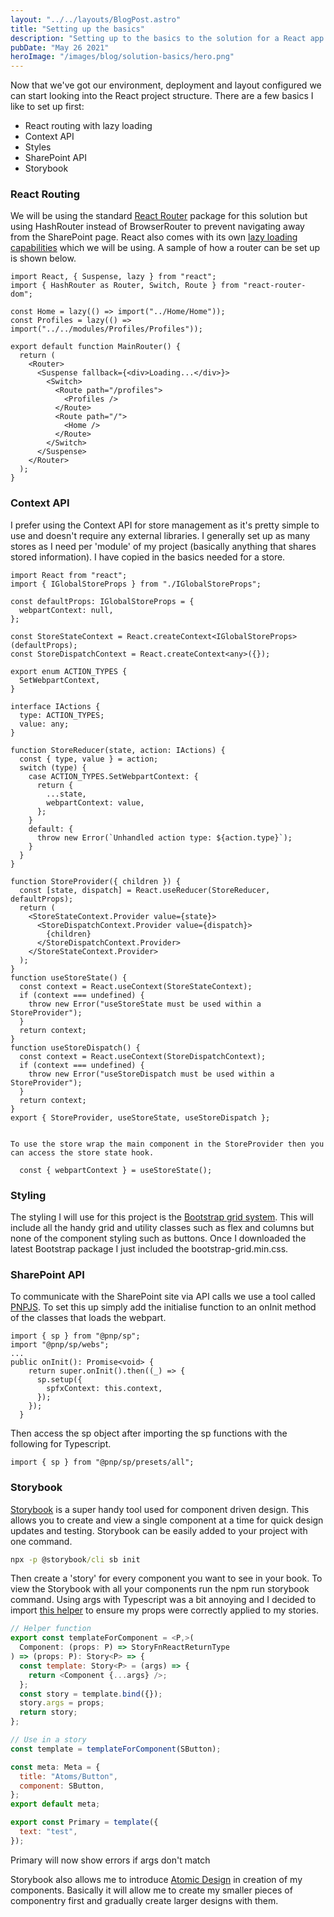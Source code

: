 ```yaml
---
layout: "../../layouts/BlogPost.astro"
title: "Setting up the basics"
description: "Setting up to the basics to the solution for a React app."
pubDate: "May 26 2021"
heroImage: "/images/blog/solution-basics/hero.png"
---
```


Now that we've got our environment, deployment and layout configured we can start looking into the React project structure. There are a few basics I like to set up first:

*   React routing with lazy loading
*   Context API
*   Styles
*   SharePoint API
*   Storybook

### React Routing

We will be using the standard [React Router](https://reactrouter.com/web/guides/quick-start) package for this solution but using HashRouter instead of BrowserRouter to prevent navigating away from the SharePoint page. React also comes with its own [lazy loading capabilities](https://reactjs.org/docs/code-splitting.html) which we will be using. A sample of how a router can be set up is shown below.
```tsx
import React, { Suspense, lazy } from "react";
import { HashRouter as Router, Switch, Route } from "react-router-dom";

const Home = lazy(() => import("../Home/Home"));
const Profiles = lazy(() => import("../../modules/Profiles/Profiles"));

export default function MainRouter() {
  return (
    <Router>
      <Suspense fallback={<div>Loading...</div>}>
        <Switch>
          <Route path="/profiles">
            <Profiles />
          </Route>
          <Route path="/">
            <Home />
          </Route>
        </Switch>
      </Suspense>
    </Router>
  );
}

```
### Context API

I prefer using the Context API for store management as it's pretty simple to use and doesn't require any external libraries. I generally set up as many stores as I need per 'module' of my project (basically anything that shares stored information). I have copied in the basics needed for a store.
```tsx
import React from "react";
import { IGlobalStoreProps } from "./IGlobalStoreProps";

const defaultProps: IGlobalStoreProps = {
  webpartContext: null,
};

const StoreStateContext = React.createContext<IGlobalStoreProps>(defaultProps);
const StoreDispatchContext = React.createContext<any>({});

export enum ACTION_TYPES {
  SetWebpartContext,
}

interface IActions {
  type: ACTION_TYPES;
  value: any;
}

function StoreReducer(state, action: IActions) {
  const { type, value } = action;
  switch (type) {
    case ACTION_TYPES.SetWebpartContext: {
      return {
        ...state,
        webpartContext: value,
      };
    }
    default: {
      throw new Error(`Unhandled action type: ${action.type}`);
    }
  }
}

function StoreProvider({ children }) {
  const [state, dispatch] = React.useReducer(StoreReducer, defaultProps);
  return (
    <StoreStateContext.Provider value={state}>
      <StoreDispatchContext.Provider value={dispatch}>
        {children}
      </StoreDispatchContext.Provider>
    </StoreStateContext.Provider>
  );
}
function useStoreState() {
  const context = React.useContext(StoreStateContext);
  if (context === undefined) {
    throw new Error("useStoreState must be used within a StoreProvider");
  }
  return context;
}
function useStoreDispatch() {
  const context = React.useContext(StoreDispatchContext);
  if (context === undefined) {
    throw new Error("useStoreDispatch must be used within a StoreProvider");
  }
  return context;
}
export { StoreProvider, useStoreState, useStoreDispatch };


To use the store wrap the main component in the StoreProvider then you can access the store state hook.

  const { webpartContext } = useStoreState();
```    

### Styling

The styling I will use for this project is the [Bootstrap grid system](https://getbootstrap.com/docs/5.0/getting-started/download/). This will include all the handy grid and utility classes such as flex and columns but none of the component styling such as buttons. Once I downloaded the latest Bootstrap package I just included the bootstrap-grid.min.css.

### SharePoint API

To communicate with the SharePoint site via API calls we use a tool called [PNPJS](https://pnp.github.io/pnpjs/sp/). To set this up simply add the initialise function to an onInit method of the classes that loads the webpart.
```tsx
import { sp } from "@pnp/sp";
import "@pnp/sp/webs";
...
public onInit(): Promise<void> {
    return super.onInit().then((_) => {
      sp.setup({
        spfxContext: this.context,
      });
    });
  }
```
Then access the sp object after importing the sp functions with the following for Typescript.
```tsx
import { sp } from "@pnp/sp/presets/all";
```

### Storybook

[Storybook](https://www.npmjs.com/package/@storybook/react) is a super handy tool used for component driven design. This allows you to create and view a single component at a time for quick design updates and testing. Storybook can be easily added to your project with one command.
```cmd
npx -p @storybook/cli sb init
```

Then create a 'story' for every component you want to see in your book. To view the Storybook with all your components run the npm run storybook command. Using args with Typescript was a bit annoying and I decided to import [this helper](https://github.com/storybookjs/storybook/issues/11916#issuecomment-743077612) to ensure my props were correctly applied to my stories.
```js
// Helper function
export const templateForComponent = <P,>(
  Component: (props: P) => StoryFnReactReturnType
) => (props: P): Story<P> => {
  const template: Story<P> = (args) => {
    return <Component {...args} />;
  };
  const story = template.bind({});
  story.args = props;
  return story;
};

// Use in a story
const template = templateForComponent(SButton);

const meta: Meta = {
  title: "Atoms/Button",
  component: SButton,
};
export default meta;

export const Primary = template({
  text: "test",
});
```

Primary will now show errors if args don't match

Storybook also allows me to introduce [Atomic Design](https://bradfrost.com/blog/post/atomic-web-design/) in creation of my components. Basically it will allow me to create my smaller pieces of componentry first and gradually create larger designs with them.